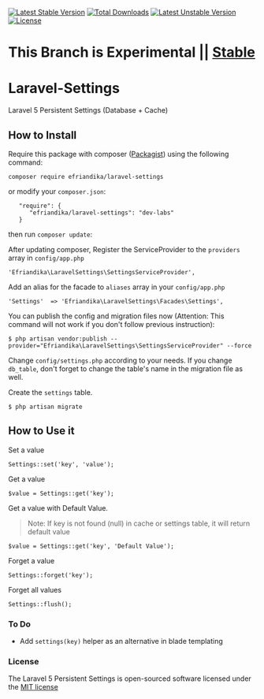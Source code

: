 [![Latest Stable Version](https://poser.pugx.org/efriandika/laravel-settings/v/stable.svg)](https://packagist.org/packages/efriandika/laravel-settings) 
[![Total Downloads](https://poser.pugx.org/efriandika/laravel-settings/downloads.svg)](https://packagist.org/packages/efriandika/laravel-settings) 
[![Latest Unstable Version](https://poser.pugx.org/efriandika/laravel-settings/v/unstable.svg)](https://packagist.org/packages/efriandika/laravel-settings) 
[![License](https://poser.pugx.org/efriandika/laravel-settings/license.svg)](https://packagist.org/packages/efriandika/laravel-settings)

# This Branch is Experimental || [Stable](https://github.com/efriandika/laravel-settings/tree/master)

# Laravel-Settings
Laravel 5 Persistent Settings (Database + Cache)

## How to Install
Require this package with composer ([Packagist](https://packagist.org/packages/efriandika/laravel-settings)) using the following command:

    composer require efriandika/laravel-settings

or modify your `composer.json`:
   
       "require": {
          "efriandika/laravel-settings": "dev-labs"
       }
       
then run `composer update`:

After updating composer, Register the ServiceProvider to the `providers` array in `config/app.php`

    'Efriandika\LaravelSettings\SettingsServiceProvider',
    
Add an alias for the facade to `aliases` array in  your `config/app.php`

    'Settings'  => 'Efriandika\LaravelSettings\Facades\Settings',

You can publish the config and migration files now (Attention: This command will not work if you don't follow previous instruction):

    $ php artisan vendor:publish --provider="Efriandika\LaravelSettings\SettingsServiceProvider" --force
    
Change `config/settings.php` according to your needs. If you change `db_table`, don't forget to change the table's name
in the migration file as well.
    
Create the `settings` table. 

    $ php artisan migrate
    

## How to Use it

Set a value

    Settings::set('key', 'value');
    
Get a value

    $value = Settings::get('key');
    
Get a value with Default Value.
> Note: If key is not found (null) in cache or settings table, it will return default value

    $value = Settings::get('key', 'Default Value'); 
    
Forget a value

    Settings::forget('key');

Forget all values

    Settings::flush();
    
### To Do

- Add `settings(key)` helper as an alternative in blade templating

### License

The Laravel 5 Persistent Settings is open-sourced software licensed under the [MIT license](http://opensource.org/licenses/MIT)


